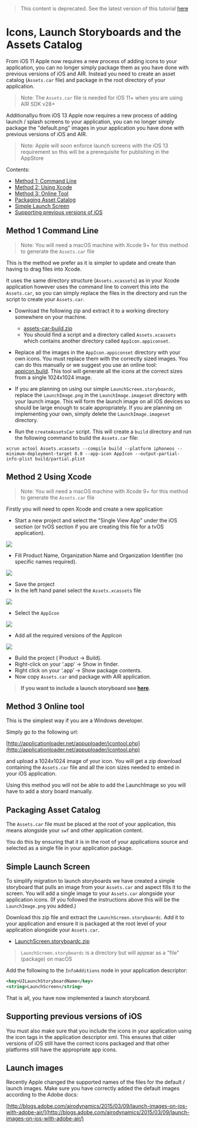 >
> This content is deprecated. See the latest version of this tutorial [here](https://docs.airnativeextensions.com/docs/tutorials/ios-icons-assets-car)
> 

# Icons, Launch Storyboards and the Assets Catalog

From iOS 11 Apple now requires a new process of adding icons to your application, you can no longer simply package them as you have done with previous versions of iOS and AIR. Instead you need to create an asset catalog (`Assets.car` file) and package in the root directory of your application.

>
> Note: The `Assets.car` file is needed for iOS 11+ when you are using AIR SDK v28+
>

Additionallyu from iOS 13 Apple now requires a new process of adding launch / splash screens to your application, you can no longer simply package the "default.png" images in your application you have done with previous versions of iOS and AIR. 

>
> Note: Apple will soon enforce launch screens with the iOS 13 requirement so this will be a prerequisite for publishing in the AppStore
>


Contents:
- [Method 1: Command Line](#method-1-command-line)
- [Method 2: Using Xcode](#method-2-using-xcode)
- [Method 3: Online Tool](#method-3-online-tool)
- [Packaging Asset Catalog](#packaging-asset-catalog)
- [Simple Launch Screen](#simple-launch-screen)
- [Supporting previous versions of iOS](#supporting-previous-versions-of-ios)



## Method 1 Command Line

>
> Note: You will need a macOS machine with Xcode 9+ for this method to generate the `Assets.car` file
>

This is the method we prefer as it is simpler to update and create than having to drag files into Xcode. 

It uses the same directory structure (`Assets.xcassets`) as in your Xcode application however uses the command line to convert this into the `Assets.car`, so you can simply replace the files in the directory and run the script to create your `Assets.car`. 

- Download the following zip and extract it to a working directory somewhere on your machine.
  - [assets-car-build.zip](resources/ios/assets-car-build.zip)
  - You should find a script and a directory called `Assets.xcassets` which contains another directory called `AppIcon.appiconset`.

- Replace all the images in the `AppIcon.appiconset` directory with your own icons. You must replace them with the correctly sized images. You can do this manually or we suggest you use an online tool: [appicon.build](https://www.appicon.build/). This tool will generate all the icons at the correct sizes from a single 1024x1024 image.

- If you are planning on using our simple `LaunchScreen.storyboardc`, replace the `LaunchImage.png` in the `LaunchImage.imageset` directory with your launch image. This will form the launch image on all iOS devices so should be large enough to scale appropriately. If you are planning on implementing your own, simply delete the `LaunchImage.imageset` directory.

- Run the `createAssetsCar` script. This will create a `build` directory and run the following command to build the `Assets.car` file:

```
xcrun actool Assets.xcassets --compile build --platform iphoneos --minimum-deployment-target 8.0 --app-icon AppIcon --output-partial-info-plist build/partial.plist
```




## Method 2 Using Xcode

>
> Note: You will need a macOS machine with Xcode 9+ for this method to generate the `Assets.car` file
>

Firstly you will need to open Xcode and create a new application

- Start a new project and select the "Single View App" under the iOS section (or tvOS section if you are creating this file for a tvOS application).

![](images/ios-assets-car-xcode-1.png)

- Fill Product Name, Organization Name and Organization Identifier (no specific names required).

![](images/ios-assets-car-xcode-2.png)

- Save the project 
- In the left hand panel select the `Assets.xcassets` file

![](images/ios-assets-car-xcode-3.png)

- Select the `AppIcon`

![](images/ios-assets-car-xcode-4.png)


- Add all the required versions of the AppIcon

![](images/ios-assets-car-xcode-5.png)


- Build the project ( Product -> Build).
- Right-click on your ‘.app’ -> Show in finder.
- Right click on your ‘.app’ -> Show package contents.
- Now copy `Assets.car` and package with AIR application.


>
> **If you want to include a launch storyboard see [here](ios-launchscreens).**
>




## Method 3 Online tool

This is the simplest way if you are a Windows developer. 

Simply go to the following url:

[http://applicationloader.net/appuploader/icontool.php](http://applicationloader.net/appuploader/icontool.php)

and upload a 1024x1024 image of your icon. You will get a zip download containing the `Assets.car` file and all the icon sizes needed to embed in your iOS application. 

Using this method you will not be able to add the LaunchImage so you will have to add a story board manually. 



## Packaging Asset Catalog

The `Assets.car` file must be placed at the root of your application, this means alongside your `swf` and other application content. 

You do this by ensuring that it is in the root of your applications source and selected as a single file in your application package.


## Simple Launch Screen

To simplify migration to launch storyboards we have created a simple storyboard that pulls an image from your `Assets.car` and aspect fills it to the screen. You will add a single image to your `Assets.car` alongside your application icons. (If you followed the instructions above this will be the `LaunchImage.png` you added.)

Download this zip file and extract the `LaunchScreen.storyboardc`. Add it to your application and ensure it is packaged at the root level of your application alongside your `Assets.car`. 

- [LaunchScreen.storyboardc.zip](resources/ios/LaunchScreen.storyboardc.zip)

>
> `LaunchScreen.storyboardc` is a directory but will appear as a "file" (package) on macOS
>


Add the following to the `InfoAdditions` node in your application descriptor:

```xml
<key>UILaunchStoryboardName</key>
<string>LaunchScreen</string>
```

That is all, you have now implemented a launch storyboard.




## Supporting previous versions of iOS

You must also make sure that you include the icons in your application using the icon tags in the application descriptor xml. 
This ensures that older versions of iOS still have the correct icons packaged and that other platforms still have the appropriate app icons.



## Launch images

Recently Apple changed the supported names of the files for the default / launch images. Make sure you have correctly added the default images according to the Adobe docs:

[http://blogs.adobe.com/airodynamics/2015/03/09/launch-images-on-ios-with-adobe-air/](http://blogs.adobe.com/airodynamics/2015/03/09/launch-images-on-ios-with-adobe-air/)


